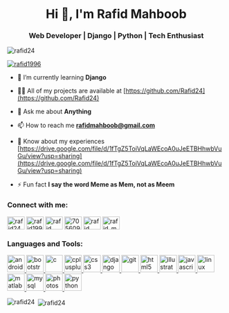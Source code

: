 <h1 align="center">Hi 👋, I'm Rafid Mahboob</h1>
<h3 align="center">Web Developer | Django | Python | Tech Enthusiast</h3>

<p align="left"> <img src="https://komarev.com/ghpvc/?username=rafid24&label=Profile%20views&color=f48201&style=plastic" alt="rafid24" /> </p>

<p align="left"> <a href="https://twitter.com/rafid1996" target="blank"><img src="https://img.shields.io/twitter/follow/rafid1996?logo=twitter&style=for-the-badge" alt="rafid1996" /></a> </p>

- 🌱 I’m currently learning **Django**

- 👨‍💻 All of my projects are available at [https://github.com/Rafid24](https://github.com/Rafid24)

- 💬 Ask me about **Anything**

- 📫 How to reach me **rafidmahboob@gmail.com**

- 📄 Know about my experiences [https://drive.google.com/file/d/1fTgZ5ToiVqLaWEcoA0uJeETBHhwbVuGu/view?usp=sharing](https://drive.google.com/file/d/1fTgZ5ToiVqLaWEcoA0uJeETBHhwbVuGu/view?usp=sharing)

- ⚡ Fun fact **I say the word Meme as Mem, not as Meem**

<h3 align="left">Connect with me:</h3>
<p align="left">
<a href="https://codepen.io/rafid24" target="blank"><img align="center" src="https://cdn.jsdelivr.net/npm/simple-icons@3.0.1/icons/codepen.svg" alt="rafid24" height="30" width="40" /></a>
<a href="https://twitter.com/rafid1996" target="blank"><img align="center" src="https://cdn.jsdelivr.net/npm/simple-icons@3.0.1/icons/twitter.svg" alt="rafid1996" height="30" width="40" /></a>
<a href="https://linkedin.com/in/rafid mahboob" target="blank"><img align="center" src="https://cdn.jsdelivr.net/npm/simple-icons@3.0.1/icons/linkedin.svg" alt="rafid mahboob" height="30" width="40" /></a>
<a href="https://stackoverflow.com/users/7056092" target="blank"><img align="center" src="https://cdn.jsdelivr.net/npm/simple-icons@3.0.1/icons/stackoverflow.svg" alt="7056092" height="30" width="40" /></a>
<a href="https://fb.com/rafid mahboob" target="blank"><img align="center" src="https://cdn.jsdelivr.net/npm/simple-icons@3.0.1/icons/facebook.svg" alt="rafid mahboob" height="30" width="40" /></a>
<a href="https://www.hackerrank.com/rafid_mahboob" target="blank"><img align="center" src="https://cdn.jsdelivr.net/npm/simple-icons@3.0.1/icons/hackerrank.svg" alt="rafid_mahboob" height="30" width="40" /></a>
</p>

<h3 align="left">Languages and Tools:</h3>
<p align="left"> <a href="https://developer.android.com" target="_blank"> <img src="https://devicons.github.io/devicon/devicon.git/icons/android/android-original-wordmark.svg" alt="android" width="40" height="40"/> </a> <a href="https://getbootstrap.com" target="_blank"> <img src="https://devicons.github.io/devicon/devicon.git/icons/bootstrap/bootstrap-plain.svg" alt="bootstrap" width="40" height="40"/> </a> <a href="https://www.cprogramming.com/" target="_blank"> <img src="https://devicons.github.io/devicon/devicon.git/icons/c/c-original.svg" alt="c" width="40" height="40"/> </a> <a href="https://www.w3schools.com/cpp/" target="_blank"> <img src="https://devicons.github.io/devicon/devicon.git/icons/cplusplus/cplusplus-original.svg" alt="cplusplus" width="40" height="40"/> </a> <a href="https://www.w3schools.com/css/" target="_blank"> <img src="https://devicons.github.io/devicon/devicon.git/icons/css3/css3-original-wordmark.svg" alt="css3" width="40" height="40"/> </a> <a href="https://www.djangoproject.com/" target="_blank"> <img src="https://devicons.github.io/devicon/devicon.git/icons/django/django-original.svg" alt="django" width="40" height="40"/> </a> <a href="https://git-scm.com/" target="_blank"> <img src="https://www.vectorlogo.zone/logos/git-scm/git-scm-icon.svg" alt="git" width="40" height="40"/> </a> <a href="https://www.w3.org/html/" target="_blank"> <img src="https://devicons.github.io/devicon/devicon.git/icons/html5/html5-original-wordmark.svg" alt="html5" width="40" height="40"/> </a> <a href="https://www.adobe.com/in/products/illustrator.html" target="_blank"> <img src="https://www.vectorlogo.zone/logos/adobe_illustrator/adobe_illustrator-icon.svg" alt="illustrator" width="40" height="40"/> </a> <a href="https://developer.mozilla.org/en-US/docs/Web/JavaScript" target="_blank"> <img src="https://devicons.github.io/devicon/devicon.git/icons/javascript/javascript-original.svg" alt="javascript" width="40" height="40"/> </a> <a href="https://www.linux.org/" target="_blank"> <img src="https://devicons.github.io/devicon/devicon.git/icons/linux/linux-original.svg" alt="linux" width="40" height="40"/> </a> <a href="https://www.mathworks.com/" target="_blank"> <img src="https://raw.githubusercontent.com/simple-icons/simple-icons/master/icons/mathworks.svg" alt="matlab" width="40" height="40"/> </a> <a href="https://www.mysql.com/" target="_blank"> <img src="https://devicons.github.io/devicon/devicon.git/icons/mysql/mysql-original-wordmark.svg" alt="mysql" width="40" height="40"/> </a> <a href="https://www.photoshop.com/en" target="_blank"> <img src="https://devicons.github.io/devicon/devicon.git/icons/photoshop/photoshop-plain.svg" alt="photoshop" width="40" height="40"/> </a> <a href="https://www.python.org" target="_blank"> <img src="https://devicons.github.io/devicon/devicon.git/icons/python/python-original.svg" alt="python" width="40" height="40"/> </a> </p>

<p><img align="left" src="https://github-readme-stats.vercel.app/api/top-langs?username=rafid24&show_icons=true&theme=tokyonight&locale=en&layout=compact" alt="rafid24" /></p>

<p>&nbsp;<img align="center" src="https://github-readme-stats.vercel.app/api?username=rafid24&show_icons=true&theme=gruvbox&locale=en" alt="rafid24" /></p>
